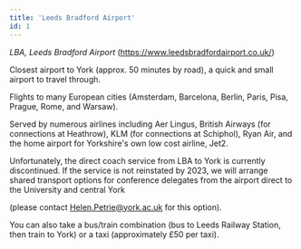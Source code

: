 ```yaml
---
title: 'Leeds Bradford Airport'
id: 1
---
```


*LBA, Leeds Bradford Airport* (https://www.leedsbradfordairport.co.uk/)

 Closest airport to York (approx. 50 minutes by road), a quick and small airport to travel through.

Flights to many European cities (Amsterdam, Barcelona, Berlin, Paris, Pisa, Prague, Rome, and Warsaw).

Served by numerous airlines including Aer Lingus, British Airways (for connections at
Heathrow), KLM (for connections at Schiphol), Ryan Air, and the home airport for Yorkshire's own low cost airline, Jet2.

Unfortunately, the direct coach service from LBA to York is currently
discontinued. If the service is not reinstated by 2023, we will arrange shared transport
options for conference delegates from the airport direct to the University and central York

(please contact Helen.Petrie@york.ac.uk for this option).

You can also take a bus/train combination (bus to Leeds Railway Station, then train to York) or a taxi (approximately £50 per taxi).